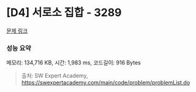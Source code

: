 # [D4] 서로소 집합 - 3289 

[문제 링크](https://swexpertacademy.com/main/code/problem/problemDetail.do?contestProbId=AWBJKA6qr2oDFAWr) 

### 성능 요약

메모리: 134,716 KB, 시간: 1,983 ms, 코드길이: 916 Bytes



> 출처: SW Expert Academy, https://swexpertacademy.com/main/code/problem/problemList.do